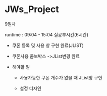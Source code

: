 # JWs_Project

9일차

runtime : 09:04 - 15:04 실공부시간(6시간)

- 쿠폰 등록 및 사용 창 구현 완료(JLIST)

- 쿠폰사용 콤보박스 ->JList변경 완료

- 해야할 일

  - 사용가능한 쿠폰 개수가 없을 때 JList창 구현

  - 설정 디자인

    

